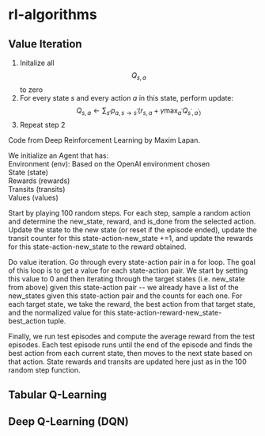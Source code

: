 # rl-algorithms

## Value Iteration
1. Initalize all $$Q_{s,a}$$ to zero
2. For every state _s_ and every action _a_ in this state, perform update: 
$$ Q_{s,a} \leftarrow \sum\nolimits_{s'} p_{a,s\rightarrow s^\prime}(r_{s,a} + \gamma \max\nolimits_{a^\prime}Q_{s^\prime,a^\prime)}
$$ 
3. Repeat step 2

Code from Deep Reinforcement Learning by Maxim Lapan. 

We initialize an Agent that has:<br>
Environment (env): Based on the OpenAI environment chosen<br>
State (state)<br>
Rewards (rewards)<br>
Transits (transits)<br>
Values (values)<br>

Start by playing 100 random steps. For each step, sample a random action and determine the new_state, reward, and is_done from the selected action. Update the state to the new state (or reset if the episode ended), update the transit counter for this state-action-new_state +=1, and update the rewards for this state-action-new_state to the reward obtained. 

Do value iteration. Go through every state-action pair in a for loop. The goal of this loop is to get a value for each state-action pair. We start by setting this value to 0 and then iterating through the target states (i.e. new_state from above) given this state-action pair -- we already have a list of the new_states given this state-action pair and the counts for each one. For each target state, we take the reward, the best action from that target state, and the normalized value for this state-action-reward-new_state-best_action tuple. 

Finally, we run test episodes and compute the average reward from the test episodes. Each test episode runs until the end of the episode and finds the best action from each current state, then moves to the next state based on that action. State rewards and transits are updated here just as in the 100 random step function. 

## Tabular Q-Learning

## Deep Q-Learning (DQN)
